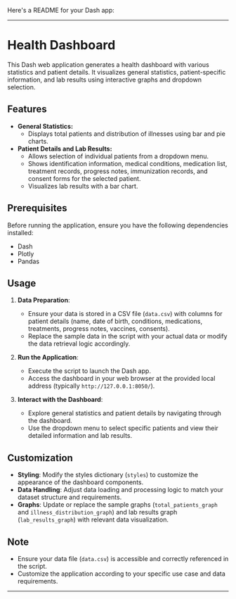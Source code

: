 Here's a README for your Dash app:

---

# Health Dashboard

This Dash web application generates a health dashboard with various statistics and patient details. It visualizes general statistics, patient-specific information, and lab results using interactive graphs and dropdown selection.

## Features

- **General Statistics:**
  - Displays total patients and distribution of illnesses using bar and pie charts.
- **Patient Details and Lab Results:**
  - Allows selection of individual patients from a dropdown menu.
  - Shows identification information, medical conditions, medication list, treatment records, progress notes, immunization records, and consent forms for the selected patient.
  - Visualizes lab results with a bar chart.

## Prerequisites

Before running the application, ensure you have the following dependencies installed:
- Dash
- Plotly
- Pandas

## Usage

1. **Data Preparation**:
   - Ensure your data is stored in a CSV file (`data.csv`) with columns for patient details (name, date of birth, conditions, medications, treatments, progress notes, vaccines, consents).
   - Replace the sample data in the script with your actual data or modify the data retrieval logic accordingly.

2. **Run the Application**:
   - Execute the script to launch the Dash app.
   - Access the dashboard in your web browser at the provided local address (typically `http://127.0.0.1:8050/`).

3. **Interact with the Dashboard**:
   - Explore general statistics and patient details by navigating through the dashboard.
   - Use the dropdown menu to select specific patients and view their detailed information and lab results.

## Customization

- **Styling**: Modify the styles dictionary (`styles`) to customize the appearance of the dashboard components.
- **Data Handling**: Adjust data loading and processing logic to match your dataset structure and requirements.
- **Graphs**: Update or replace the sample graphs (`total_patients_graph` and `illness_distribution_graph`) and lab results graph (`lab_results_graph`) with relevant data visualization.

## Note

- Ensure your data file (`data.csv`) is accessible and correctly referenced in the script.
- Customize the application according to your specific use case and data requirements.

---

